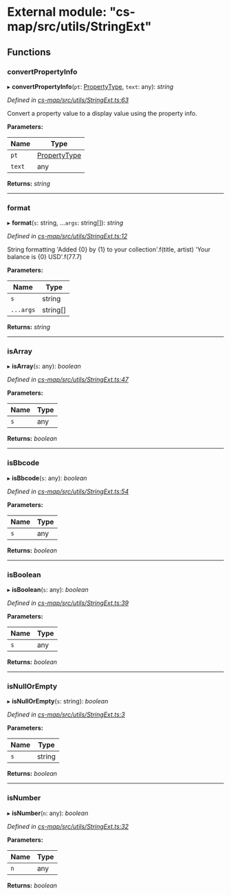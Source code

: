 # External module: "cs-map/src/utils/StringExt"

## Functions

###  convertPropertyInfo

▸ **convertPropertyInfo**(`pt`: [PropertyType](../classes/_cs_map_src_classes_feature_type_.propertytype.md), `text`: any): *string*

*Defined in [cs-map/src/utils/StringExt.ts:63](https://github.com/RichardHovenkamp/csnext/blob/0e0b9b29/packages/cs-map/src/utils/StringExt.ts#L63)*

Convert a property value to a display value using the property info.

**Parameters:**

Name | Type |
------ | ------ |
`pt` | [PropertyType](../classes/_cs_map_src_classes_feature_type_.propertytype.md) |
`text` | any |

**Returns:** *string*

___

###  format

▸ **format**(`s`: string, ...`args`: string[]): *string*

*Defined in [cs-map/src/utils/StringExt.ts:12](https://github.com/RichardHovenkamp/csnext/blob/0e0b9b29/packages/cs-map/src/utils/StringExt.ts#L12)*

String formatting
'Added {0} by {1} to your collection'.f(title, artist)
'Your balance is {0} USD'.f(77.7)

**Parameters:**

Name | Type |
------ | ------ |
`s` | string |
`...args` | string[] |

**Returns:** *string*

___

###  isArray

▸ **isArray**(`s`: any): *boolean*

*Defined in [cs-map/src/utils/StringExt.ts:47](https://github.com/RichardHovenkamp/csnext/blob/0e0b9b29/packages/cs-map/src/utils/StringExt.ts#L47)*

**Parameters:**

Name | Type |
------ | ------ |
`s` | any |

**Returns:** *boolean*

___

###  isBbcode

▸ **isBbcode**(`s`: any): *boolean*

*Defined in [cs-map/src/utils/StringExt.ts:54](https://github.com/RichardHovenkamp/csnext/blob/0e0b9b29/packages/cs-map/src/utils/StringExt.ts#L54)*

**Parameters:**

Name | Type |
------ | ------ |
`s` | any |

**Returns:** *boolean*

___

###  isBoolean

▸ **isBoolean**(`s`: any): *boolean*

*Defined in [cs-map/src/utils/StringExt.ts:39](https://github.com/RichardHovenkamp/csnext/blob/0e0b9b29/packages/cs-map/src/utils/StringExt.ts#L39)*

**Parameters:**

Name | Type |
------ | ------ |
`s` | any |

**Returns:** *boolean*

___

###  isNullOrEmpty

▸ **isNullOrEmpty**(`s`: string): *boolean*

*Defined in [cs-map/src/utils/StringExt.ts:3](https://github.com/RichardHovenkamp/csnext/blob/0e0b9b29/packages/cs-map/src/utils/StringExt.ts#L3)*

**Parameters:**

Name | Type |
------ | ------ |
`s` | string |

**Returns:** *boolean*

___

###  isNumber

▸ **isNumber**(`n`: any): *boolean*

*Defined in [cs-map/src/utils/StringExt.ts:32](https://github.com/RichardHovenkamp/csnext/blob/0e0b9b29/packages/cs-map/src/utils/StringExt.ts#L32)*

**Parameters:**

Name | Type |
------ | ------ |
`n` | any |

**Returns:** *boolean*
